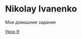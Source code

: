 

# Nikolay Ivanenko
Мои домашние задания

[Урок 9](https://nikolaivanenko.github.io/lesson_9/src/ "Моё готовое дз(урок 9)")

